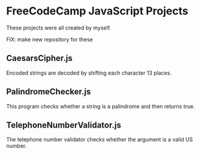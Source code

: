 # FreeCodeCamp JavaScript Projects
These projects were all created by myself.

FIX: make new repository for these

## CaesarsCipher.js
Encoded strings are decoded by shifting each character 13 places.

## PalindromeChecker.js
This program checks whether a string is a palindrome and then returns true.

## TelephoneNumberValidator.js
The telephone number validator checks whether the argument is a valid US number.
